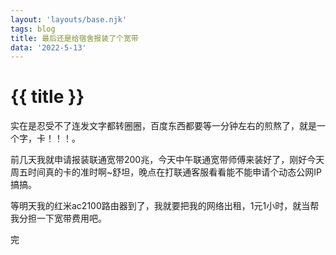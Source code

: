 ```yaml
---
layout: 'layouts/base.njk'
tags: blog
title: 最后还是给宿舍报装了个宽带
data: '2022-5-13'
---
```


# {{ title }}

实在是忍受不了连发文字都转圈圈，百度东西都要等一分钟左右的煎熬了，就是一个字，卡！！！。

前几天我就申请报装联通宽带200兆，今天中午联通宽带师傅来装好了，刚好今天周五时间真的卡的准时啊~舒坦，晚点在打联通客服看看能不能申请个动态公网IP搞搞。

等明天我的红米ac2100路由器到了，我就要把我的网络出租，1元1小时，就当帮我分担一下宽带费用吧。

完
